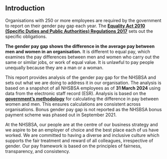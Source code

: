## Introduction

Organisations with 250 or more employees are required by the government to report on their gender pay gap each year. The <a href="https://www.legislation.gov.uk/uksi/2017/353/schedule/1/made" target="_blank">**Equality Act 2010 (Specific Duties and Public Authorities) Regulations 2017**</a> sets out the specific obligations.

__The gender pay gap shows the difference in the average pay between men and women in an organisation.__ It is different to equal pay, which examines the pay differences between men and women who carry out the same or similar jobs, or work of equal value. It is unlawful to pay people unequally because they are a man or a woman.

This report provides analysis of the gender pay gap for the NHSBSA and sets out what we are doing to address it in our organisation. The analysis is based on a snapshot of all NHSBSA employees as of __31 March 2024__ using data from the electronic staff record (ESR). Analysis is based on the<a href = "https://www.gov.uk/government/publications/gender-pay-gap-reporting-guidance-for-employers/preparing-your-data" target = "_blank"> **government’s methodology**</a> for calculating the difference in pay between women and men. This ensures calculations are consistent across organisations. Bonus gender pay gap is not reported as the NHSBSA bonus payment scheme was phased out in September 2021.

At the NHSBSA, our people are at the centre of our business strategy and we aspire to be an employer of choice and the best place each of us have worked. We are committed to having a diverse and inclusive culture which supports the fair treatment and reward of all colleagues, irrespective of gender. Our pay framework is based on the principles of fairness, transparency, and consistency.
